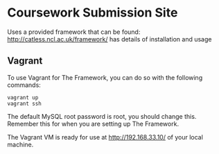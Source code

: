 # Coursework Submission Site


Uses a provided framework that can be found:
http://catless.ncl.ac.uk/framework/ has details of installation and usage

## Vagrant

To use Vagrant for The Framework, you can do so with the following commands:

```shell
vagrant up
vagrant ssh
```

The default MySQL root password is root, you should change this. Remember this for
when you are setting up The Framework.

The Vagrant VM is ready for use at http://192.168.33.10/ of
your local machine.
